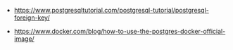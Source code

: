 - https://www.postgresqltutorial.com/postgresql-tutorial/postgresql-foreign-key/

- https://www.docker.com/blog/how-to-use-the-postgres-docker-official-image/

